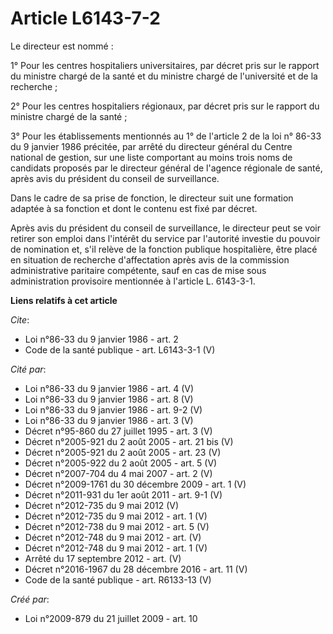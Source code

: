 # Article L6143-7-2

Le directeur est nommé : 

1° Pour les centres hospitaliers universitaires, par décret pris sur le rapport du ministre chargé de la santé et du ministre
chargé de l'université et de la recherche ; 

2° Pour les centres hospitaliers régionaux, par décret pris sur le rapport du ministre chargé de la santé ; 

3° Pour les établissements mentionnés au 1° de l'article 2 de la loi n° 86-33 du 9 janvier 1986 précitée, par arrêté du
directeur général du Centre national de gestion, sur une liste comportant au moins trois noms de candidats proposés par le
directeur général de l'agence régionale de santé, après avis du président du conseil de surveillance. 

Dans le cadre de sa prise de fonction, le directeur suit une formation adaptée à sa fonction et dont le contenu est fixé par
décret. 

Après avis du président du conseil de surveillance, le directeur peut se voir retirer son emploi dans l'intérêt du service
par l'autorité investie du pouvoir de nomination et, s'il relève de la fonction publique hospitalière, être placé en
situation de recherche d'affectation après avis de la commission administrative paritaire compétente, sauf en cas de mise
sous administration provisoire mentionnée à l'article L. 6143-3-1.

**Liens relatifs à cet article**

_Cite_:

  - Loi n°86-33 du 9 janvier 1986 - art. 2
  - Code de la santé publique - art. L6143-3-1 (V)

_Cité par_:

  - Loi n°86-33 du 9 janvier 1986 - art. 4 (V)
  - Loi n°86-33 du 9 janvier 1986 - art. 8 (V)
  - Loi n°86-33 du 9 janvier 1986 - art. 9-2 (V)
  - Loi n°86-33 du 9 janvier 1986 - art. 3 (V)
  - Décret n°95-860 du 27 juillet 1995 - art. 3 (V)
  - Décret n°2005-921 du 2 août 2005 - art. 21 bis (V)
  - Décret n°2005-921 du 2 août 2005 - art. 23 (V)
  - Décret n°2005-922 du 2 août 2005 - art. 5 (V)
  - Décret n°2007-704 du 4 mai 2007 - art. 2 (V)
  - Décret n°2009-1761 du 30 décembre 2009 - art. 1 (V)
  - Décret n°2011-931 du 1er août 2011 - art. 9-1 (V)
  - Décret n°2012-735 du 9 mai 2012 (V)
  - Décret n°2012-735 du 9 mai 2012 - art. 1 (V)
  - Décret n°2012-738 du 9 mai 2012 - art. 5 (V)
  - Décret n°2012-748 du 9 mai 2012 - art. (V)
  - Décret n°2012-748 du 9 mai 2012 - art. 1 (V)
  - Arrêté du 17 septembre 2012 - art. (V)
  - Décret n°2016-1967 du 28 décembre 2016 - art. 11 (V)
  - Code de la santé publique - art. R6133-13 (V)

_Créé par_:

  - Loi n°2009-879 du 21 juillet 2009 - art. 10
